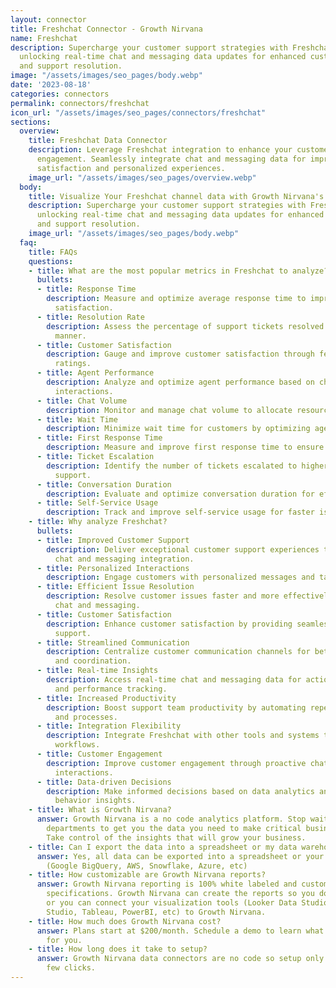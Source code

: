 ```yaml
---
layout: connector
title: Freshchat Connector - Growth Nirvana
name: Freshchat
description: Supercharge your customer support strategies with Freshchat integration,
  unlocking real-time chat and messaging data updates for enhanced customer interactions
  and support resolution.
image: "/assets/images/seo_pages/body.webp"
date: '2023-08-18'
categories: connectors
permalink: connectors/freshchat
icon_url: "/assets/images/seo_pages/connectors/freshchat"
sections:
  overview:
    title: Freshchat Data Connector
    description: Leverage Freshchat integration to enhance your customer support and
      engagement. Seamlessly integrate chat and messaging data for improved customer
      satisfaction and personalized experiences.
    image_url: "/assets/images/seo_pages/overview.webp"
  body:
    title: Visualize Your Freshchat channel data with Growth Nirvana's Freshchat Connector
    description: Supercharge your customer support strategies with Freshchat integration,
      unlocking real-time chat and messaging data updates for enhanced customer interactions
      and support resolution.
    image_url: "/assets/images/seo_pages/body.webp"
  faq:
    title: FAQs
    questions:
    - title: What are the most popular metrics in Freshchat to analyze?
      bullets:
      - title: Response Time
        description: Measure and optimize average response time to improve customer
          satisfaction.
      - title: Resolution Rate
        description: Assess the percentage of support tickets resolved in a timely
          manner.
      - title: Customer Satisfaction
        description: Gauge and improve customer satisfaction through feedback and
          ratings.
      - title: Agent Performance
        description: Analyze and optimize agent performance based on chat and messaging
          interactions.
      - title: Chat Volume
        description: Monitor and manage chat volume to allocate resources effectively.
      - title: Wait Time
        description: Minimize wait time for customers by optimizing agent availability.
      - title: First Response Time
        description: Measure and improve first response time to ensure prompt support.
      - title: Ticket Escalation
        description: Identify the number of tickets escalated to higher levels of
          support.
      - title: Conversation Duration
        description: Evaluate and optimize conversation duration for efficient support.
      - title: Self-Service Usage
        description: Track and improve self-service usage for faster issue resolution.
    - title: Why analyze Freshchat?
      bullets:
      - title: Improved Customer Support
        description: Deliver exceptional customer support experiences through real-time
          chat and messaging integration.
      - title: Personalized Interactions
        description: Engage customers with personalized messages and targeted support.
      - title: Efficient Issue Resolution
        description: Resolve customer issues faster and more effectively through integrated
          chat and messaging.
      - title: Customer Satisfaction
        description: Enhance customer satisfaction by providing seamless and responsive
          support.
      - title: Streamlined Communication
        description: Centralize customer communication channels for better visibility
          and coordination.
      - title: Real-time Insights
        description: Access real-time chat and messaging data for actionable insights
          and performance tracking.
      - title: Increased Productivity
        description: Boost support team productivity by automating repetitive tasks
          and processes.
      - title: Integration Flexibility
        description: Integrate Freshchat with other tools and systems to streamline
          workflows.
      - title: Customer Engagement
        description: Improve customer engagement through proactive chat and messaging
          interactions.
      - title: Data-driven Decisions
        description: Make informed decisions based on data analytics and customer
          behavior insights.
    - title: What is Growth Nirvana?
      answer: Growth Nirvana is a no code analytics platform. Stop waiting for other
        departments to get you the data you need to make critical business decisions.
        Take control of the insights that will grow your business.
    - title: Can I export the data into a spreadsheet or my data warehouse?
      answer: Yes, all data can be exported into a spreadsheet or your data warehouse
        (Google BigQuery, AWS, Snowflake, Azure, etc)
    - title: How customizable are Growth Nirvana reports?
      answer: Growth Nirvana reporting is 100% white labeled and customized to your
        specifications. Growth Nirvana can create the reports so you don’t have to
        or you can connect your visualization tools (Looker Data Studio/Google Data
        Studio, Tableau, PowerBI, etc) to Growth Nirvana.
    - title: How much does Growth Nirvana cost?
      answer: Plans start at $200/month. Schedule a demo to learn what plan is best
        for you.
    - title: How long does it take to setup?
      answer: Growth Nirvana data connectors are no code so setup only requires a
        few clicks.
---
```

